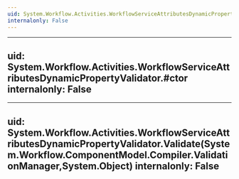 ```yaml
---
uid: System.Workflow.Activities.WorkflowServiceAttributesDynamicPropertyValidator
internalonly: False
---
```


---
uid: System.Workflow.Activities.WorkflowServiceAttributesDynamicPropertyValidator.#ctor
internalonly: False
---

---
uid: System.Workflow.Activities.WorkflowServiceAttributesDynamicPropertyValidator.Validate(System.Workflow.ComponentModel.Compiler.ValidationManager,System.Object)
internalonly: False
---
